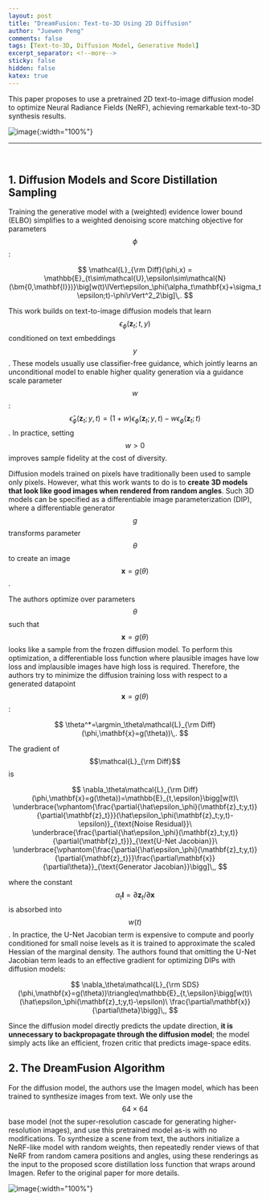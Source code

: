 ```yaml
---
layout: post
title: "DreamFusion: Text-to-3D Using 2D Diffusion"
author: "Juewen Peng"
comments: false
tags: [Text-to-3D, Diffusion Model, Generative Model]
excerpt_separator: <!--more-->
sticky: false
hidden: false
katex: true
---
```


<!-- "highlight language" refer to https://github.com/rouge-ruby/rouge/wiki/List-of-supported-languages-and-lexers -->

This paper proposes to use a pretrained 2D text-to-image diffusion model to optimize Neural Radiance Fields (NeRF), achieving remarkable text-to-3D synthesis results. <!--more-->

![image]({{site.baseurl}}/images/image-2023-08-30-11-38-34.png){:width="100%"}

---

<br>

## 1. Diffusion Models and Score Distillation Sampling

Training the generative model with a (weighted) evidence lower bound (ELBO) simplifies to a weighted denoising score matching objective for parameters $$\phi$$:

$$
\mathcal{L}_{\rm Diff}(\phi,x) = \mathbb{E}_{t\sim\mathcal{U},\epsilon\sim\mathcal{N}(\bm{0,\mathbf{I}})}\big[w(t)\lVert\epsilon_\phi(\alpha_t\mathbf{x}+\sigma_t\epsilon;t)-\phi\rVert^2_2\big]\,.
$$

This work builds on text-to-image diffusion models that learn $$\epsilon_\phi(\mathbf{z}_t;t,y)$$ conditioned on text embeddings $$y$$. These models usually use classifier-free guidance, which jointly learns an unconditional model to enable higher quality generation via a guidance scale parameter $$w$$: $$\hat{\epsilon}_\phi(\mathbf{z}_t;y,t)=(1+w)\epsilon_\phi(\mathbf{z}_t;y,t)-w\epsilon_\phi(\mathbf{z}_t;t)$$. In practice, setting $$w>0$$ improves sample fidelity at the cost of diversity.

Diffusion models trained on pixels have traditionally been used to sample only pixels. However, what this work wants to do is to **create 3D models that look like good images when rendered from random angles**. Such 3D models can be specified as a differentiable image parameterization (DIP), where a differentiable generator $$g$$ transforms parameter $$\theta$$ to create an image $$\mathbf{x}=g(\theta)$$. 

The authors optimize over parameters $$\theta$$ such that $$\mathbf{x}=g(\theta)$$ looks like a sample from the frozen diffusion model. To perform this optimization, a differentiable loss function where plausible images have low loss and implausible images have high loss is required. Therefore, the authors try to minimize the diffusion training loss with respect to a generated datapoint $$\mathbf{x}=g(\theta)$$:

$$
\theta^*=\argmin_\theta\mathcal{L}_{\rm Diff}(\phi,\mathbf{x}=g(\theta))\,.
$$

The gradient of $$\mathcal{L}_{\rm Diff}$$ is

$$
\nabla_\theta\mathcal{L}_{\rm Diff}(\phi,\mathbf{x}=g(\theta))=\mathbb{E}_{t,\epsilon}\bigg[w(t)\ \underbrace{\vphantom{\frac{\partial{\hat\epsilon_\phi}(\mathbf{z}_t;y,t)}{\partial{\mathbf{z}_t}}}(\hat\epsilon_\phi(\mathbf{z}_t;y,t)-\epsilon)}_{\text{Noise Residual}}\ \underbrace{\frac{\partial{\hat\epsilon_\phi}(\mathbf{z}_t;y,t)}{\partial{\mathbf{z}_t}}}_{\text{U-Net Jacobian}}\ \underbrace{\vphantom{\frac{\partial{\hat\epsilon_\phi}(\mathbf{z}_t;y,t)}{\partial{\mathbf{z}_t}}}\frac{\partial\mathbf{x}}{\partial\theta}}_{\text{Generator Jacobian}}\bigg]\,,
$$

where the constant $$\alpha_t\mathbf{I}=\partial{\mathbf{z}_t}/\partial\mathbf{x}$$ is absorbed into $$w(t)$$. In practice, the U-Net Jacobian term is expensive to compute and poorly conditioned for small noise levels as it is trained to approximate the scaled Hessian of the marginal density. The authors found that omitting the U-Net Jacobian term leads to an effective gradient for optimizing DIPs with diffusion models:

$$
\nabla_\theta\mathcal{L}_{\rm SDS}(\phi,\mathbf{x}=g(\theta))\triangleq\mathbb{E}_{t,\epsilon}\bigg[w(t)\ (\hat\epsilon_\phi(\mathbf{z}_t;y,t)-\epsilon)\ \frac{\partial\mathbf{x}}{\partial\theta}\bigg]\,,
$$

Since the diffusion model directly predicts the update direction, **it is unnecessary to backpropagate through the diffusion model**; the model simply acts like an efficient, frozen critic that predicts image-space edits.

## 2. The DreamFusion Algorithm
For the diffusion model, the authors use the Imagen model, which has been trained to synthesize images from text. We only use the $$64 \times 64$$ base model (not the super-resolution cascade for generating higher-resolution images), and use
this pretrained model as-is with no modifications. To synthesize a scene from text, the authors initialize a NeRF-like model with random weights, then repeatedly render views of that NeRF from random camera positions and angles, using these renderings as the input to the proposed score distillation loss function that wraps around Imagen. Refer to the original paper for more details.

![image]({{site.baseurl}}/images/image-2023-09-03-23-45-31.png){:width="100%"}

<br>
